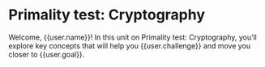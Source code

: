 # Primality test: Cryptography

Welcome, {{user.name}}! In this unit on Primality test: Cryptography, you’ll explore key concepts that will help you {{user.challenge}} and move you closer to {{user.goal}}.